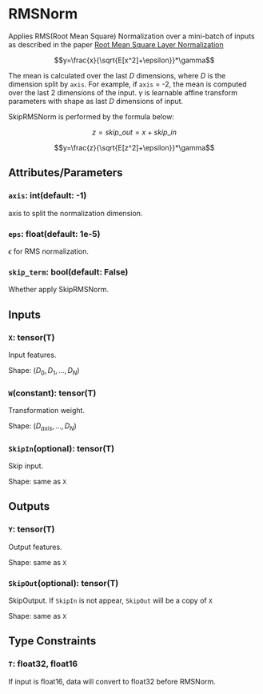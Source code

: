 # RMSNorm

Applies RMS(Root Mean Square) Normalization over a mini-batch of inputs as described in the paper [Root Mean Square Layer Normalization](https://arxiv.org/abs/1910.07467)

$$y=\frac{x}{\sqrt{E[x^2]+\epsilon}}*\gamma$$

The mean is calculated over the last $D$ dimensions, where $D$ is the dimension split by `axis`. For example, if `axis` = -2, the mean is computed over the last 2 dimensions of the input.
$\gamma$ is learnable affine transform parameters with shape as last $D$ dimensions of input.

SkipRMSNorm is performed by the formula below:

$$z=skip\_out=x+skip\_in$$

$$y=\frac{z}{\sqrt{E[z^2]+\epsilon}}*\gamma$$

## Attributes/Parameters

### `axis`: int(default: -1)

axis to split the normalization dimension.

### `eps`: float(default: 1e-5)

$\epsilon$ for RMS normalization.

### `skip_term`: bool(default: False)

Whether apply SkipRMSNorm.

## Inputs

### `X`: tensor(T)

Input features.

Shape: $(D_0, D_1, \dots,D_N)$

### `W`(constant): tensor(T)

Transformation weight.

Shape: $(D_{axis}, \dots, D_N)$

### `SkipIn`(optional): tensor(T)

Skip input.

Shape: same as `X` 

## Outputs

### `Y`: tensor(T)

Output features.

Shape: same as `X`

### `SkipOut`(optional): tensor(T)

SkipOutput. If `SkipIn` is not appear, `SkipOut` will be a copy of `X`

Shape: same as `X`

## Type Constraints

### `T`: float32, float16

If input is float16, data will convert to float32 before RMSNorm.
